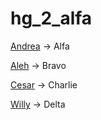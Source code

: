 # hg_2_alfa

[Andrea](https://github.com/Yoshikoich/hg_2_alfa) -> Alfa

[Aleh](https://github.com/Aleh2004/hg_2_bravo) -> Bravo

[Cesar](https://github.com/ceop0402/hg_2_charlie) -> Charlie

[Willy](https://github.com/Sanktah/hg-2-delta) -> Delta
